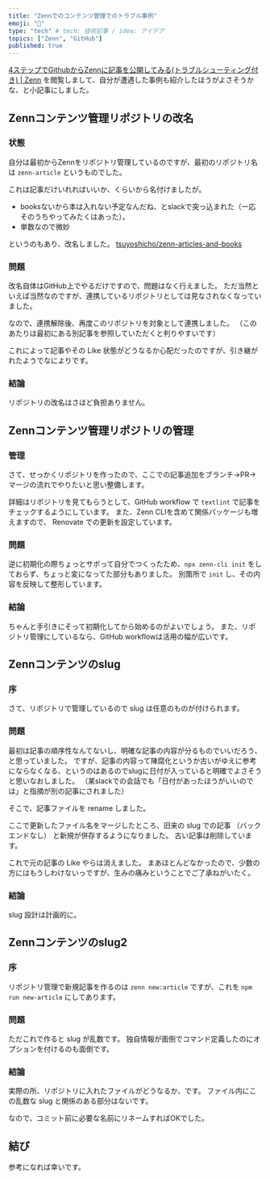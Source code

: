 ```yaml
---
title: "Zennでのコンテンツ管理でのトラブル事例"
emoji: "🤔"
type: "tech" # tech: 技術記事 / idea: アイデア
topics: ["Zenn", "GitHub"]
published: true
---
```


 [4ステップでGithubからZennに記事を公開してみる(トラブルシューティング付き) | Zenn](https://zenn.dev/ohbashunsuke/articles/20200917001-deploy-with-github) を閲覧しまして、自分が遭遇した事例も紹介したほうがよさそうかな、と小記事にしました。

## Zennコンテンツ管理リポジトリの改名

### 状態

自分は最初からZennをリポジトリ管理しているのですが、最初のリポジトリ名は `zenn-article` というものでした。

これは記事だけいれればいいか、くらいから名付けましたが。

- booksないから本は入れない予定なんだね、とslackで突っ込まれた（一応そのうちやってみたくはあった）。
- 単数なので微妙

というのもあり、改名しました。 [tsuyoshicho/zenn-articles-and-books](https://github.com/tsuyoshicho/zenn-articles-and-books)


### 問題

改名自体はGitHub上でやるだけですので、問題はなく行えました。
ただ当然といえば当然なのですが、連携しているリポジトリとしては見なされなくなっていました。

なので、連携解除後、再度このリポジトリを対象として連携しました。
（このあたりは最初にある別記事を参照していただくと判りやすいです）

これによって記事やその Like 状態がどうなるか心配だったのですが、引き継がれたようでなによりです。

### 結論

リポジトリの改名はさほど負担ありません。

## Zennコンテンツ管理リポジトリの管理

### 管理

さて、せっかくリポジトリを作ったので、ここでの記事追加をブランチ->PR->マージの流れでやりたいと思い整備します。

詳細はリポジトリを見てもらうとして、GitHub workflow で `textlint` で記事をチェックするようにしています。
また、Zenn CLIを含めて関係パッケージも増えますので、 Renovate での更新を設定しています。

### 問題

逆に初期化の際ちょっとサボって自分でつくったため、`npx zenn-cli init` をしておらず、ちょっと変になってた部分もありました。
別箇所で `init` し、その内容を反映して整形しています。

### 結論

ちゃんと手引きにそって初期化してから始めるのがよいでしょう。
また、リポジトリ管理にしているなら、GitHub workflowは活用の幅が広いです。

## Zennコンテンツのslug

### 序

さて、リポジトリで管理しているので slug は任意のものが付けられます。

### 問題

最初は記事の順序性なんてないし、明確な記事の内容が分るものでいいだろう、と思っていました。
ですが、記事の内容って陳腐化というか古いがゆえに参考にならなくなる、というのはあるのでslugに日付が入っていると明確でよさそうと思いなおしました。
（某slackでの会話でも「日付があったほうがいいのでは」と指摘が別の記事にされました）

そこで、記事ファイルを rename しました。

ここで更新したファイル名をマージしたところ、旧来の slug での記事 （バックエンドなし） と新規が併存するようになりました。
古い記事は削除しています。

これで元の記事の Like やらは消えました。
まあほとんどなかったので、少数の方にはもうしわけないっですが、生みの痛みということでご了承ねがいたく。

### 結論

slug 設計は計画的に。

## Zennコンテンツのslug2

### 序

リポジトリ管理で新規記事を作るのは `zenn new:article` ですが、これを `npm run new-article` にしてあります。

### 問題

ただこれで作ると slug が乱数です。
独自情報が面倒でコマンド定義したのにオプションを付けるのも面倒です。

### 結論

実際の所、リポジトリに入れたファイルがどうなるか、です。
ファイル内にこの乱数な slug と関係のある部分はないです。

なので、コミット前に必要な名前にリネームすればOKでした。

## 結び

参考になれば幸いです。

